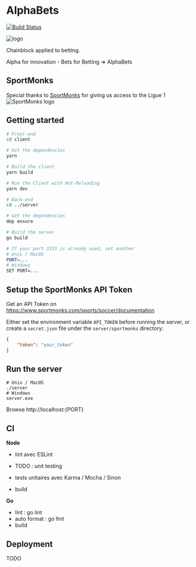# AlphaBets
[![Build Status](https://travis-ci.org/tsauvajon/ws-blockchain.svg?branch=dev)](https://travis-ci.org/tsauvajon/ws-blockchain)

![logo](https://github.com/tsauvajon/ws-blockchain/blob/dev/logo-mini.png?raw=true)

Chainblock applied to betting.

Alpha for innovation - Bets for Betting => AlphaBets

## SportMonks

Special thanks to [SportMonks](https://sportmonks.com) for giving us access to the Ligue 1
![SportMonks logo](https://www.sportmonks.com/images/logos/logo_black_top.png)

## Getting started

``` bash
# Front-end
cd client

# Get the dependencies
yarn

# Build the client
yarn build

# Run the Client with Hot-Reloading
yarn dev

# Back-end
cd ../server

# Get the dependencies
dep ensure

# Build the server
go build

# If your port 3333 is already used, set another
# Unix / MacOS
PORT=...
# Windows
SET PORT=...
```

## Setup the SportMonks API Token
Get an API Token on https://www.sportmonks.com/sports/soccer/documentation

Either set the environment variable `API_TOKEN` before running the server,
or create a `secret.json` file under the `server/sportmonks` directory:

``` json
{
    "token": "your_token"
}
```

## Run the server
```
# Unix / MacOS
./server
# Windows
server.exe
```

Browse http://localhost:{PORT}

## CI

**Node**
- lint avec ESLint

- TODO : unit testing
- tests unitaires avec Karma / Mocha / Sinon
- build

**Go**
- lint : go lint
- auto format : go fmt
- build

## Deployment

TODO
